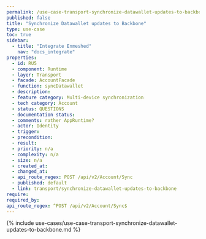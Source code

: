 ```yaml
---
permalink: /use-case-transport-synchronize-datawallet-updates-to-backbone
published: false
title: "Synchronize Datawallet updates to Backbone"
type: use-case
toc: true
sidebar:
  - title: "Integrate Enmeshed"
    nav: "docs_integrate"
properties:
  - id: RU5
  - component: Runtime
  - layer: Transport
  - facade: AccountFacade
  - function: syncDatawallet
  - description:
  - feature category: Multi-device synchronization
  - tech category: Account
  - status: QUESTIONS
  - documentation status:
  - comments: rather AppRuntime?
  - actor: Identity
  - trigger:
  - precondition:
  - result:
  - priority: n/a
  - complexity: n/a
  - size: n/a
  - created_at:
  - changed_at:
  - api_route_regex: POST /api/v2/Account/Sync
  - published: default
  - link: transport/synchronize-datawallet-updates-to-backbone
require:
required_by:
api_route_regex: ^POST /api/v2/Account/Sync$
---
```


{% include use-cases/use-case-transport-synchronize-datawallet-updates-to-backbone.md %}
